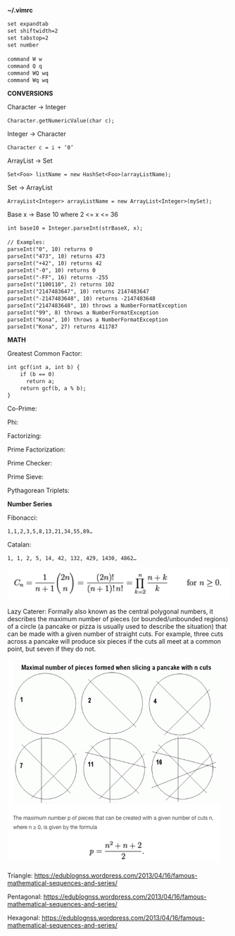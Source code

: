 **~/.vimrc**

    set expandtab
    set shiftwidth=2
    set tabstop=2
    set number
     
    command W w
    command Q q
    command WQ wq
    command Wq wq


**CONVERSIONS**

Character → Integer
    
    Character.getNumericValue(char c);
    
Integer → Character 
    
    Character c = i + ‘0’
    
ArrayList → Set
    
    Set<Foo> listName = new HashSet<Foo>(arrayListName);

Set → ArrayList
    
    ArrayList<Integer> arrayListName = new ArrayList<Integer>(mySet);
  
Base x → Base 10 where 2 <= x <= 36
  
    int base10 = Integer.parseInt(strBaseX, x);

    // Examples:
    parseInt("0", 10) returns 0
    parseInt("473", 10) returns 473
    parseInt("+42", 10) returns 42
    parseInt("-0", 10) returns 0
    parseInt("-FF", 16) returns -255
    parseInt("1100110", 2) returns 102
    parseInt("2147483647", 10) returns 2147483647
    parseInt("-2147483648", 10) returns -2147483648
    parseInt("2147483648", 10) throws a NumberFormatException
    parseInt("99", 8) throws a NumberFormatException
    parseInt("Kona", 10) throws a NumberFormatException
    parseInt("Kona", 27) returns 411787
  
  **MATH**
  
Greatest Common Factor:
    
    int gcf(int a, int b) {
        if (b == 0)
          return a;
        return gcf(b, a % b);
    }
  
Co-Prime:
  
Phi:
  
Factorizing:
  
Prime Factorization:
    
Prime Checker:
    
Prime Sieve:
  
Pythagorean Triplets:
  

 **Number Series**
 
 Fibonacci:
 
    1,1,2,3,5,8,13,21,34,55,89…
 
Catalan:
 
    1, 1, 2, 5, 14, 42, 132, 429, 1430, 4862…

![Catalan Series Formula](/ProgrammingCompetition/CatalanSeries.png)
     
Lazy Caterer: Formally also known as the central polygonal numbers, it describes the maximum number of pieces (or bounded/unbounded regions) of a circle (a pancake or pizza is usually used to describe the situation) that can be made with a given number of straight cuts. For example, three cuts across a pancake will produce six pieces if the cuts all meet at a common point, but seven if they do not.

![Lazy Caterer Series Formula](/ProgrammingCompetition/LazyCatererSeries.png)

Triangle: https://edublognss.wordpress.com/2013/04/16/famous-mathematical-sequences-and-series/

Pentagonal: https://edublognss.wordpress.com/2013/04/16/famous-mathematical-sequences-and-series/

Hexagonal: https://edublognss.wordpress.com/2013/04/16/famous-mathematical-sequences-and-series/
